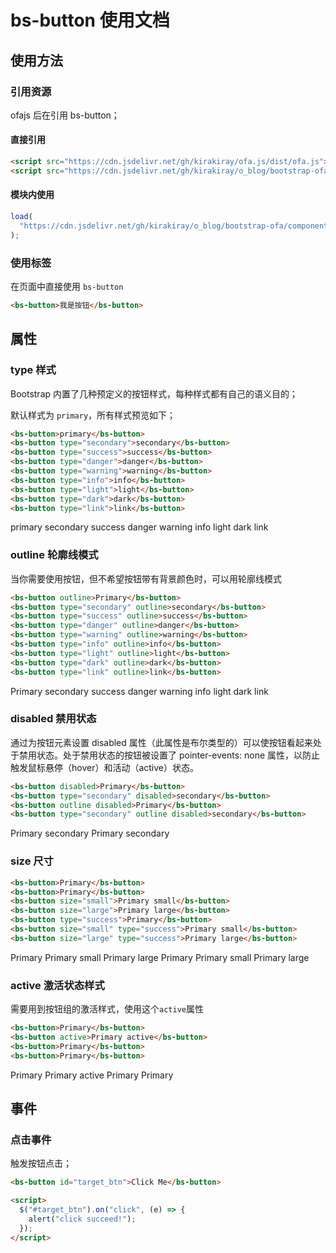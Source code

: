 # bs-button 使用文档

## 使用方法

### 引用资源

ofajs 后在引用 bs-button；

#### 直接引用

```html
<script src="https://cdn.jsdelivr.net/gh/kirakiray/ofa.js/dist/ofa.js"></script>
<script src="https://cdn.jsdelivr.net/gh/kirakiray/o_blog/bootstrap-ofa/components/bs-button/bs-button.js"></script>
```

#### 模块内使用

```javascript
load(
  "https://cdn.jsdelivr.net/gh/kirakiray/o_blog/bootstrap-ofa/components/bs-button -p"
);
```

### 使用标签

在页面中直接使用 `bs-button`

```html
<bs-button>我是按钮</bs-button>
```

<code-run>
    <template>
        <codehead>
            <!-- 新建后会被放到顶部的内容 -->
            <!-- 不会被展示到代码显示上 -->
            <script src="https://cdn.jsdelivr.net/gh/kirakiray/ofa.js/dist/ofa.js"></script>
            <script src="{{origin}}/components/bs-button/bs-button.js"></script>
        </codehead>
        <bs-button>我是按钮</bs-button>
    </template>
</code-run>

## 属性

### type 样式

Bootstrap 内置了几种预定义的按钮样式，每种样式都有自己的语义目的；

默认样式为 `primary`，所有样式预览如下；

```html
<bs-button>primary</bs-button>
<bs-button type="secondary">secondary</bs-button>
<bs-button type="success">success</bs-button>
<bs-button type="danger">danger</bs-button>
<bs-button type="warning">warning</bs-button>
<bs-button type="info">info</bs-button>
<bs-button type="light">light</bs-button>
<bs-button type="dark">dark</bs-button>
<bs-button type="link">link</bs-button>
```

<bs-button>primary</bs-button>
<bs-button type="secondary">secondary</bs-button>
<bs-button type="success">success</bs-button>
<bs-button type="danger">danger</bs-button>
<bs-button type="warning">warning</bs-button>
<bs-button type="info">info</bs-button>
<bs-button type="light">light</bs-button>
<bs-button type="dark">dark</bs-button>
<bs-button type="link">link</bs-button>

### outline 轮廓线模式

当你需要使用按钮，但不希望按钮带有背景颜色时，可以用轮廓线模式

```html
<bs-button outline>Primary</bs-button>
<bs-button type="secondary" outline>secondary</bs-button>
<bs-button type="success" outline>success</bs-button>
<bs-button type="danger" outline>danger</bs-button>
<bs-button type="warning" outline>warning</bs-button>
<bs-button type="info" outline>info</bs-button>
<bs-button type="light" outline>light</bs-button>
<bs-button type="dark" outline>dark</bs-button>
<bs-button type="link" outline>link</bs-button>
```

<bs-button outline>Primary</bs-button>
<bs-button type="secondary" outline>secondary</bs-button>
<bs-button type="success" outline>success</bs-button>
<bs-button type="danger" outline>danger</bs-button>
<bs-button type="warning" outline>warning</bs-button>
<bs-button type="info" outline>info</bs-button>
<bs-button type="light" outline>light</bs-button>
<bs-button type="dark" outline>dark</bs-button>
<bs-button type="link" outline>link</bs-button>

### disabled 禁用状态

通过为按钮元素设置 disabled 属性（此属性是布尔类型的）可以使按钮看起来处于禁用状态。处于禁用状态的按钮被设置了 pointer-events: none 属性，以防止触发鼠标悬停（hover）和活动（active）状态。

```html
<bs-button disabled>Primary</bs-button>
<bs-button type="secondary" disabled>secondary</bs-button>
<bs-button outline disabled>Primary</bs-button>
<bs-button type="secondary" outline disabled>secondary</bs-button>
```

<bs-button disabled>Primary</bs-button>
<bs-button type="secondary" disabled>secondary</bs-button>
<bs-button outline disabled>Primary</bs-button>
<bs-button type="secondary" outline disabled>secondary</bs-button>

### size 尺寸

```html
<bs-button>Primary</bs-button>
<bs-button>Primary</bs-button>
<bs-button size="small">Primary small</bs-button>
<bs-button size="large">Primary large</bs-button>
<bs-button type="success">Primary</bs-button>
<bs-button size="small" type="success">Primary small</bs-button>
<bs-button size="large" type="success">Primary large</bs-button>
```

<bs-button>Primary</bs-button>
<bs-button size="small">Primary small</bs-button>
<bs-button size="large">Primary large</bs-button>
<bs-button type="success">Primary</bs-button>
<bs-button size="small" type="success">Primary small</bs-button>
<bs-button size="large" type="success">Primary large</bs-button>

### active 激活状态样式

需要用到按钮组的激活样式，使用这个`active`属性

```html
<bs-button>Primary</bs-button>
<bs-button active>Primary active</bs-button>
<bs-button>Primary</bs-button>
<bs-button>Primary</bs-button>
```

<bs-button>Primary</bs-button>
<bs-button active>Primary active</bs-button>
<bs-button>Primary</bs-button>
<bs-button>Primary</bs-button>

## 事件

### 点击事件

触发按钮点击；

```html
<bs-button id="target_btn">Click Me</bs-button>

<script>
  $("#target_btn").on("click", (e) => {
    alert("click succeed!");
  });
</script>
```

<code-run>
    <template>
        <codehead>
            <!-- 新建后会被放到顶部的内容 -->
            <!-- 不会被展示到代码显示上 -->
            <script src="https://cdn.jsdelivr.net/gh/kirakiray/ofa.js/dist/ofa.js"></script>
            <script src="{{origin}}/components/bs-button/bs-button.js"></script>
        </codehead>
        <bs-button id="target_btn">Click Me</bs-button>
        <script>
        $('#target_btn').on("click", (e) => {
            alert("click succeed!");
          });
        </script>
    </template>
</code-run>
